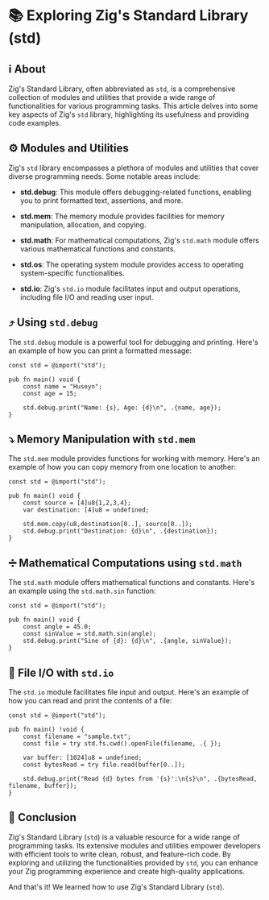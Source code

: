 # 📚 Exploring Zig's Standard Library (std)

## ℹ️ About

Zig's Standard Library, often abbreviated as `std`, is a comprehensive collection of modules and utilities that provide a wide range of functionalities for various programming tasks. This article delves into some key aspects of Zig's `std` library, highlighting its usefulness and providing code examples.

## ⚙️ Modules and Utilities

Zig's `std` library encompasses a plethora of modules and utilities that cover diverse programming needs. Some notable areas include:

- **std.debug**: This module offers debugging-related functions, enabling you to print formatted text, assertions, and more.

- **std.mem**: The memory module provides facilities for memory manipulation, allocation, and copying.

- **std.math**: For mathematical computations, Zig's `std.math` module offers various mathematical functions and constants.

- **std.os**: The operating system module provides access to operating system-specific functionalities.

- **std.io**: Zig's `std.io` module facilitates input and output operations, including file I/O and reading user input.

## ⤴️ Using `std.debug`

The `std.debug` module is a powerful tool for debugging and printing. Here's an example of how you can print a formatted message:

```zig
const std = @import("std");

pub fn main() void {
    const name = "Huseyn";
    const age = 15;

    std.debug.print("Name: {s}, Age: {d}\n", .{name, age});
}
```

## ⤵️ Memory Manipulation with `std.mem`

The `std.mem` module provides functions for working with memory. Here's an example of how you can copy memory from one location to another:

```zig
const std = @import("std");

pub fn main() void {
    const source = [4]u8{1,2,3,4};
    var destination: [4]u8 = undefined;

    std.mem.copy(u8,destination[0..], source[0..]);
    std.debug.print("Destination: {d}\n", .{destination});
}
```

## ➗ Mathematical Computations using `std.math`

The `std.math` module offers mathematical functions and constants. Here's an example using the `std.math.sin` function:

```zig
const std = @import("std");

pub fn main() void {
    const angle = 45.0;
    const sinValue = std.math.sin(angle);
    std.debug.print("Sine of {d}: {d}\n", .{angle, sinValue});
}
```

## 📂 File I/O with `std.io`
The `std.io` module facilitates file input and output. Here's an example of how you can read and print the contents of a file:

```zig
const std = @import("std");

pub fn main() !void {
    const filename = "sample.txt";
    const file = try std.fs.cwd().openFile(filename, .{ });

    var buffer: [1024]u8 = undefined;
    const bytesRead = try file.read(buffer[0..]);

    std.debug.print("Read {d} bytes from '{s}':\n{s}\n", .{bytesRead, filename, buffer});
}
```

## 📝 Conclusion

Zig's Standard Library (`std`) is a valuable resource for a wide range of programming tasks. Its extensive modules and utilities empower developers with efficient tools to write clean, robust, and feature-rich code. By exploring and utilizing the functionalities provided by `std`, you can enhance your Zig programming experience and create high-quality applications.

And that's it! We learned how to use Zig's Standard Library (`std`).